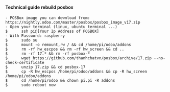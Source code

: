 #### Technical guide rebuild posbox 
    - POSBox image you can download from: https://nightly.odoo.com/master/posbox/posbox_image_v17.zip
    - Open your terminal (linux, ubuntu terminal ...)
    $      ssh pi@[Your Ip Address of POSBOX]
    - With Password: raspberry
    $      sudo su
    $      mount -o remount,rw / && cd /home/pi/odoo/addons
    $      rm -rf hw_escpos && rm -rf hw_screen && cd ..
    $      rm -rf 17.* && rm -rf posbox-*
    $      wget https://github.com/thanhchatvn/posbox/archive/17.zip --no-check-certificate
    $      unzip 17.zip && cd posbox-17
    $      cp -R hw_escpos /home/pi/odoo/addons && cp -R hw_screen /home/pi/odoo/addons
    $      cd /home/pi/odoo && chown pi.pi -R addons
    $      sudo reboot now
